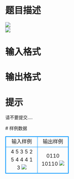 # 

 
 # 题目描述 
<p>
<img border="0" src="/source/joyoi/tyvj-2292/img/aHR0cDovL3d3dy5qb3lvaS5jbi9wcm9ibGVtL3R5dmotMjI5Mi9wcm9ibGVtc19pbWFnZXMvMjY2Mi8xMzgzXzEuanBn.jpg"><br><img border="0" src="/source/joyoi/tyvj-2292/img/aHR0cDovL3d3dy5qb3lvaS5jbi9wcm9ibGVtL3R5dmotMjI5Mi9wcm9ibGVtc19pbWFnZXMvMjY2Mi8xMzgzXzIuanBn.jpg"></p> 

 
 # 输入格式 
<p>
</p> 

 
 # 输出格式 
<p>
</p> 

 
 # 提示 
<p>
请不要提交....</p> 
# 样例数据
<style>
        table,table tr th, table tr td { border:1px solid #0094ff; }
        table { width: 200px; min-height: 25px; line-height: 25px; text-align: center; border-collapse: collapse;}   
    </style>
<table>
	<tr>
		<td>输入样例</td>
		<td>输出样例</td>
	</tr>
<tr><td>4 5
3 5 2 5
4 4 4 1 3
<img border="0" src="/source/joyoi/tyvj-2292/img/aHR0cDovL3d3dy5qb3lvaS5jbi9wcm9ibGVtL3R5dmotMjI5Mi9wcm9ibGVtc19pbWFnZXMvMjY2Mi8xMzgzXzMuanBn.jpg"></td><td>0110
10110
<img border="0" src="/source/joyoi/tyvj-2292/img/aHR0cDovL3d3dy5qb3lvaS5jbi9wcm9ibGVtL3R5dmotMjI5Mi9wcm9ibGVtc19pbWFnZXMvMjY2Mi8xMzgzXzQuanBn.jpg"></td></tr></table>
